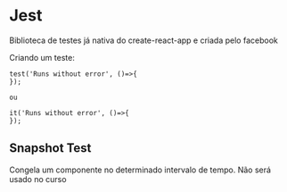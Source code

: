 # Jest
Biblioteca de testes já nativa do create-react-app e criada pelo facebook


Criando um teste:

````
test('Runs without error', ()=>{ 
});

ou

it('Runs without error', ()=>{ 
});

````

## Snapshot Test
Congela um componente no determinado intervalo de tempo. Não será usado no curso
